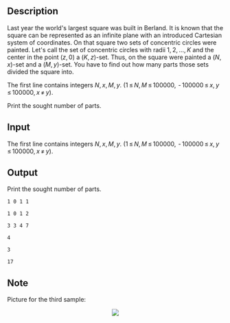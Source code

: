 ## Description

<div><p>Last year the world's largest square was built in Berland. It is known that the square can be represented as an infinite plane with an introduced Cartesian system of coordinates. On that square two sets of concentric circles were painted. Let's call the set of concentric circles with radii <span class="tex-span">1, 2, ..., <i>K</i></span> and the center in the point <span class="tex-span">(<i>z</i>, 0)</span> a <span class="tex-span">(<i>K</i>, <i>z</i>)</span>-set. Thus, on the square were painted a <span class="tex-span">(<i>N</i>, <i>x</i>)</span>-set and a <span class="tex-span">(<i>M</i>, <i>y</i>)</span>-set. You have to find out how many parts those sets divided the square into.</p></div><div class="input-specification"><p>The first line contains integers <span class="tex-span"><i>N</i>, <i>x</i>, <i>M</i>, <i>y</i></span>. (<span class="tex-span">1 ≤ <i>N</i>, <i>M</i> ≤ 100000,  - 100000 ≤ <i>x</i>, <i>y</i> ≤ 100000, <i>x</i> ≠ <i>y</i></span>).</p></div><div class="output-specification"><p>Print the sought number of parts.</p></div>

## Input

<p>The first line contains integers <span class="tex-span"><i>N</i>, <i>x</i>, <i>M</i>, <i>y</i></span>. (<span class="tex-span">1 ≤ <i>N</i>, <i>M</i> ≤ 100000,  - 100000 ≤ <i>x</i>, <i>y</i> ≤ 100000, <i>x</i> ≠ <i>y</i></span>).</p>

## Output

<p>Print the sought number of parts.</p>





```input1
1 0 1 1

```




```input2
1 0 1 2

```




```input3
3 3 4 7

```




```output1
4

```




```output2
3

```




```output3
17

```



## Note

<p>Picture for the third sample:</p><center> <img class="tex-graphics" src="file://iHyvQLQS.png" style="max-width: 100.0%;max-height: 100.0%;"> </center>
